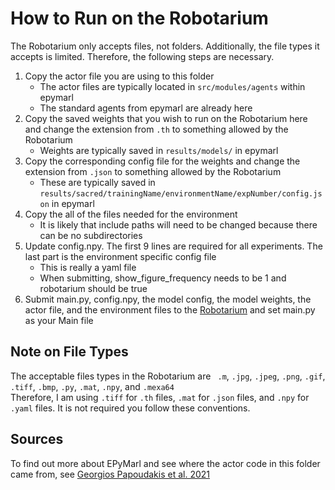 # How to Run on the Robotarium
The Robotarium only accepts files, not folders. Additionally, the file types it accepts is limited.
Therefore, the following steps are necessary. <br>

1. Copy the actor file you are using to this folder
    - The actor files are typically located in `src/modules/agents` within epymarl
    - The standard agents from epymarl are already here
2. Copy the saved weights that you wish to run on the Robotarium here and change the extension from `.th` to something allowed by the Robotarium
    - Weights are typically saved in `results/models/` in epymarl
3. Copy the corresponding config file for the weights and change the extension from `.json` to something allowed by the Robotarium
    - These are typically saved in `results/sacred/trainingName/environmentName/expNumber/config.json` in epymarl
3. Copy the all of the files needed for the environment
    - It is likely that include paths will need to be changed because there can be no subdirectories
4. Update config.npy. The first 9 lines are required for all experiments. The last part is the environment specific config file
    - This is really a yaml file
    - When submitting, show_figure_frequency needs to be 1 and robotarium should be true
5. Submit main.py, config.npy, the model config, the model weights, the actor file, and the environment files to the [Robotarium](https://www.robotarium.gatech.edu/dashboard) and set main.py as your Main file

## Note on File Types
The acceptable files types in the Robotarium are ` .m`, `.jpg`, `.jpeg`, `.png`, `.gif`, `.tiff`, `.bmp`, `.py`, `.mat`, `.npy`, and `.mexa64 ` <br>
Therefore, I am using `.tiff` for `.th` files, `.mat` for `.json` files, and `.npy` for `.yaml` files. It is not required you follow these conventions.

## Sources
To find out more about EPyMarl and see where the actor code in this folder came from, see [Georgios Papoudakis et al. 2021](https://github.com/uoe-agents/epymarl)
